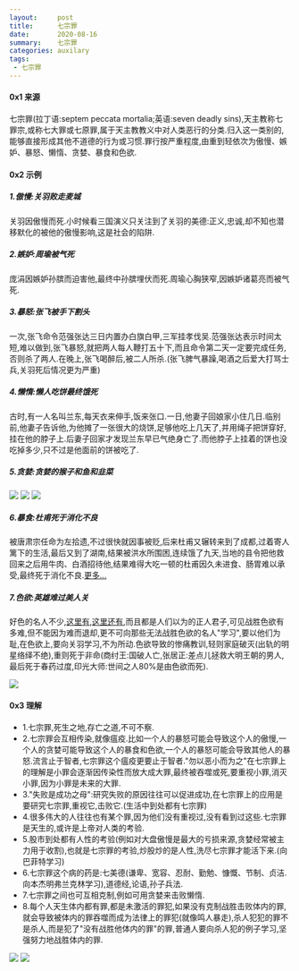 ```yaml
---
layout:     post
title:      七宗罪
date:       2020-08-16
summary:    七宗罪
categories: auxilary
tags:
 - 七宗罪
---
```


#### 0x1 来源

七宗罪(拉丁语:septem peccata mortalia;英语:seven deadly sins),天主教称七罪宗,或称七大罪或七原罪,属于天主教教义中对人类恶行的分类.归入这一类别的,能够直接形成其他不道德的行为或习惯.罪行按严重程度,由重到轻依次为傲慢、嫉妒、暴怒、懒惰、贪婪、暴食和色欲.

#### 0x2 示例

##### 1.傲慢:关羽败走麦城

关羽因傲慢而死.小时候看三国演义只关注到了关羽的美德:正义,忠诚,却不知也潜移默化的被他的傲慢影响,这是社会的陷阱.

##### 2.嫉妒:周瑜被气死

庞涓因嫉妒孙膑而迫害他,最终中孙膑埋伏而死.周瑜心胸狭窄,因嫉妒诸葛亮而被气死.

##### 3.暴怒:张飞被手下割头

一次,张飞命令范强张达三日内置办白旗白甲,三军挂孝伐吴.范强张达表示时间太短,难以做到,张飞暴怒,就把两人每人鞭打五十下,而且命令第二天一定要完成任务,否则杀了两人.在晚上,张飞喝醉后,被二人所杀.(张飞脾气暴躁,喝酒之后爱大打骂士兵,关羽死后情况更为严重)

##### 4.懒惰:懒人吃饼最终饿死

古时,有一人名叫兰东,每天衣来伸手,饭来张口.一日,他妻子回娘家小住几日.临别前,他妻子告诉他,为他摊了一张很大的烧饼,足够他吃上几天了,并用绳子把饼穿好,挂在他的脖子上.后妻子回家才发现兰东早已气绝身亡了.而他脖子上挂着的饼也没吃掉多少,只不过是他面前的饼被吃了.

##### 5.贪婪:贪婪的猴子和鱼和韭菜

<img src="https://raw.githubusercontent.com/3xp10it/pic/master/houzi.png" data-action="zoom">

<img src="https://raw.githubusercontent.com/3xp10it/pic/master/niaoerdiaoyu.gif" data-action="zoom">

<img src="https://raw.githubusercontent.com/3xp10it/pic/master/xianjin.gif" data-action="zoom">

##### 6.暴食:杜甫死于消化不良

被唐肃宗任命为左拾遗,不过很快就因事被贬,后来杜甫又辗转来到了成都,过着寄人篱下的生活,最后又到了湖南,结果被洪水所围困,连续饿了九天,当地的县令把他救回来之后用牛肉、白酒招待他,结果难得大吃一顿的杜甫因久未进食、肠胃难以承受,最终死于消化不良.[更多...][1]

##### 7.色欲:英雄难过美人关

好色的名人不少,[这里有][2],[这里还有][3],而且都是人们以为的正人君子,可见战胜色欲有多难,但不能因为难而退却,更不可向那些无法战胜色欲的名人"学习",要以他们为耻,在色欲上,要向关羽学习,不为所动.色欲导致的惨痛教训,轻则家庭破灭(出轨的明星络绎不绝),重则死于非命(商纣王:国破人亡,张居正:差点儿拯救大明王朝的男人,最后死于春药过度,印光大师:世间之人80%是由色欲而死).

<img src="https://raw.githubusercontent.com/3xp10it/pic/master/seyu.png" data-action="zoom">

#### 0x3 理解

+ 1.七宗罪,死生之地,存亡之道,不可不察.
+ 2.七宗罪会互相传染,就像瘟疫.比如一个人的暴怒可能会导致这个人的傲慢,一个人的贪婪可能导致这个人的暴食和色欲,一个人的暴怒可能会导致其他人的暴怒.流言止于智者,七宗罪这个瘟疫更要止于智者."勿以恶小而为之"在七宗罪上的理解是小罪会逐渐因传染性而放大成大罪,最终被吞噬或死,要重视小罪,消灭小罪,因为小罪是未来的大罪.
+ 3."失败是成功之母":研究失败的原因往往可以促进成功,在七宗罪上的应用是要研究七宗罪,重视它,击败它.(生活中到处都有七宗罪)
+ 4.很多伟大的人往往也有某个罪,因为他们没有重视过,没有看到过这些.七宗罪是天生的,或许是上帝对人类的考验.
+ 5.股市到处都有人性的考验(例如对大盘傲慢是最大的亏损来源,贪婪经常被主力用于收割),也就是七宗罪的考验,炒股炒的是人性,洗尽七宗罪才能活下来.(向巴菲特学习)
+ 6.七宗罪这个病的药是:七美德(谦卑、宽容、忍耐、勤勉、慷慨、节制、贞洁.向本杰明弗兰克林学习),道德经,论语,孙子兵法.
+ 7.七宗罪之间也可互相克制,例如可用贪婪来击败懒惰.
+ 8.每个人天生体内都有罪,都是未激活的罪犯,如果没有克制战胜击败体内的罪,就会导致被体内的罪吞噬而成为法律上的罪犯(就像鸣人暴走),杀人犯犯的罪不是杀人,而是犯了"没有战胜他体内的罪"的罪,普通人要向杀人犯的例子学习,坚强努力地战胜体内的罪.

<img src="https://raw.githubusercontent.com/3xp10it/pic/master/qimeide.png" data-action="zoom">
<img src="https://raw.githubusercontent.com/3xp10it/pic/master/flkl.png" data-action="zoom">

[1]: https://kuaibao.qq.com/s/20200424AZODV800?refer=spider
[2]: https://kknews.cc/history/p64vpnj.html
[3]: https://kknews.cc/history/n5q2xg3.html
